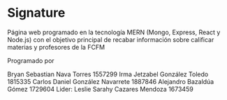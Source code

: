 # Signature
Página web programado en la tecnología MERN (Mongo, Express, React y Node.js) con el objetivo principal de recabar información sobre calificar materias y profesores de la FCFM 

Programado por

Bryan Sebastian Nava Torres 1557299
Irma Jetzabel González Toledo 1815335
Carlos Daniel González Navarrete 1887846
Alejandro Bazaldúa Gómez 1729604
Lider: Leslie Sarahy Cazares Mendoza 1673459
